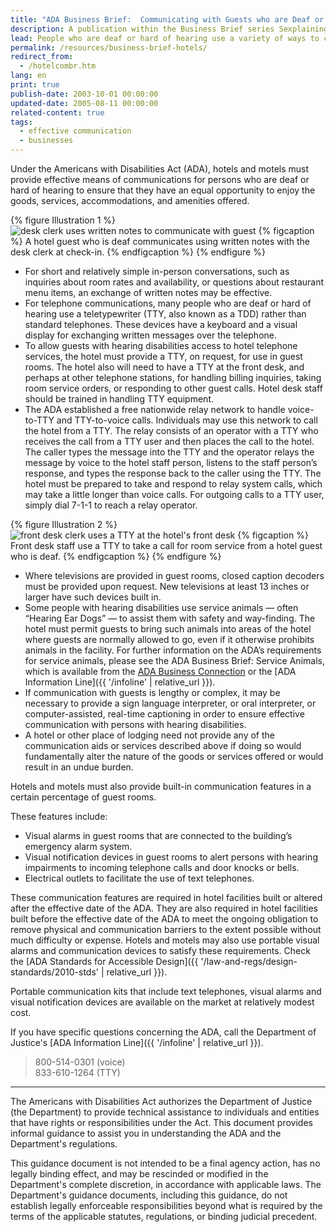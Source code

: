 ```yaml
---
title: "ADA Business Brief:  Communicating with Guests who are Deaf or Hard of Hearing in Hotels, Motels, and Other Places of Transient Lodging"
description: A publication within the Business Brief series Sexplaining specific ADA issues that are designed to be printed and distributed to hotel employees.
lead: People who are deaf or hard of hearing use a variety of ways to communicate. Some rely on sign language interpreters or assistive listening devices; some rely primarily on written messages. Many can speak but are not able to hear words spoken by others. The method of communication and the services or aids hotel staff must provide will vary depending upon the abilities of the guest and on the complexity and nature of the communications that are required.
permalink: /resources/business-brief-hotels/
redirect_from:
  - /hotelcombr.htm
lang: en
print: true
publish-date: 2003-10-01 00:00:00
updated-date: 2005-08-11 00:00:00
related-content: true
tags:
  - effective communication
  - businesses
---
```

Under the Americans with Disabilities Act (ADA), hotels and motels must provide effective means of communications for persons who are deaf or hard of hearing to ensure that they have an equal opportunity to enjoy the goods, services, accommodations, and amenities offered.

{% figure Illustration 1 %}
<img src="{{ '/assets/images/project-images/notecheckin.gif' | relative_url }}" alt="desk clerk uses written notes to communicate with guest" />
{% figcaption %}
A hotel guest who is deaf communicates using written notes with the desk clerk at check-in.
{% endfigcaption %}
{% endfigure %}

- For short and relatively simple in-person conversations, such as inquiries about room rates and availability, or questions about restaurant menu items, an exchange of written notes may be effective.
- For telephone communications, many people who are deaf or hard of hearing use a teletypewriter (TTY, also known as a TDD) rather than standard telephones. These devices have a keyboard and a visual display for exchanging written messages over the telephone.
- To allow guests with hearing disabilities access to hotel telephone services, the hotel must provide a TTY, on request, for use in guest rooms. The hotel also will need to have a TTY at the front desk, and perhaps at other telephone stations, for handling billing inquiries, taking room service orders, or responding to other guest calls. Hotel desk staff should be trained in handling TTY equipment.
- The ADA established a free nationwide relay network to handle voice-to-TTY and TTY-to-voice calls. Individuals may use this network to call the hotel from a TTY. The relay consists of an operator with a TTY who receives the call from a TTY user and then places the call to the hotel. The caller types the message into the TTY and the operator relays the message by voice to the hotel staff person, listens to the staff person’s response, and types the response back to the caller using the TTY. The hotel must be prepared to take and respond to relay system calls, which may take a little longer than voice calls. For outgoing calls to a TTY user, simply dial 7-1-1 to reach a relay operator.

{% figure Illustration 2 %}
<img src="{{ '/assets/images/project-images/frontdesktty.gif' | relative_url }}" alt="front desk clerk uses a TTY at the hotel's front desk" />
{% figcaption %}
Front desk staff use a TTY to take a call for room service from a hotel guest who is deaf.
{% endfigcaption %}
{% endfigure %}

- Where televisions are provided in guest rooms, closed caption decoders must be provided upon request. New televisions at least 13 inches or larger have such devices built in.
- Some people with hearing disabilities use service animals — often “Hearing Ear Dogs” — to assist them with safety and way-finding. The hotel must permit guests to bring such animals into areas of the hotel where guests are normally allowed to go, even if it otherwise prohibits animals in the facility. For further information on the ADA’s requirements for service animals, please see the ADA Business Brief: Service Animals, which is available from the [ADA Business Connection](https://archive.ada.gov/ta_titleiii.html#bc) or the [ADA Information Line]({{ '/infoline' | relative_url }}).
- If communication with guests is lengthy or complex, it may be necessary to provide a sign language interpreter, or oral interpreter, or computer-assisted, real-time captioning in order to ensure effective communication with persons with hearing disabilities.
- A hotel or other place of lodging need not provide any of the communication aids or services described above if doing so would fundamentally alter the nature of the goods or services offered or would result in an undue burden.

Hotels and motels must also provide built-in communication features in a certain percentage of guest rooms.

These features include:

- Visual alarms in guest rooms that are connected to the building’s emergency alarm system.
- Visual notification devices in guest rooms to alert persons with hearing impairments to incoming telephone calls and door knocks or bells.
- Electrical outlets to facilitate the use of text telephones.

These communication features are required in hotel facilities built or altered after the effective date of the ADA. They are also required in hotel facilities built before the effective date of the ADA to meet the ongoing obligation to remove physical and communication barriers to the extent possible without much difficulty or expense. Hotels and motels may also use portable visual alarms and communication devices to satisfy these requirements. Check the [ADA Standards for Accessible Design]({{ '/law-and-regs/design-standards/2010-stds' | relative_url }}).

Portable communication kits that include text telephones, visual alarms and visual notification devices are available on the market at relatively modest cost.

If you have specific questions concerning the ADA, call the Department of Justice's [ADA Information Line]({{ '/infoline' | relative_url }}).
>800-514-0301 (voice)<br>
833-610-1264 (TTY)

<hr>
The Americans with Disabilities Act authorizes the Department of Justice (the Department) to provide technical assistance to individuals and entities that have rights or responsibilities under the Act. This document provides informal guidance to assist you in understanding the ADA and the Department's regulations.

This guidance document is not intended to be a final agency action, has no legally binding effect, and may be rescinded or modified in the Department's complete discretion, in accordance with applicable laws. The Department's guidance documents, including this guidance, do not establish legally enforceable responsibilities beyond what is required by the terms of the applicable statutes, regulations, or binding judicial precedent.